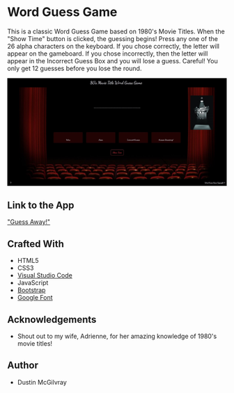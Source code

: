 # Word Guess Game
This is a classic Word Guess Game based on 1980's Movie Titles. When the "Show Time" button is clicked, the guessing begins! Press any one of the 26 alpha characters on the keyboard. If you chose correctly, the letter  will appear on the gameboard. If you chose incorrectly, then the letter will appear in the Incorrect Guess Box and you will lose a guess. Careful! You only get 12 guesses before you lose the round. 

![Screen Shot](assets/images/wordGuessSS-one.jpg)
## Link to the App
["Guess Away!"](https://dustinmcgilvray.github.io/Word-Guess-Game/)

## Crafted With
* HTML5
* CSS3
* [Visual Studio Code](https://code.visualstudio.com/)
* JavaScript
* [Bootstrap](https://getbootstrap.com/)
* [Google Font](https://fonts.google.com/)

## Acknowledgements
* Shout out to my wife, Adrienne, for her amazing knowledge of 1980's movie titles!

## Author
* Dustin McGilvray
